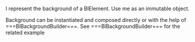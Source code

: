 I represent the background of a BlElement.
Use me as an immutable object.

Background can be instantiated and composed directly or with the help of ===BlBackgroundBuilder===.
See ===BlBackgroundBuilder=== for the related example